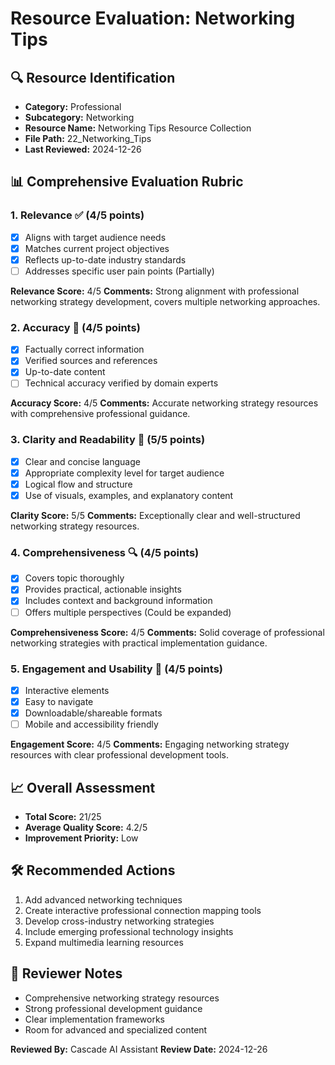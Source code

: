 # Resource Evaluation: Networking Tips

## 🔍 Resource Identification
- **Category:** Professional
- **Subcategory:** Networking
- **Resource Name:** Networking Tips Resource Collection
- **File Path:** 22_Networking_Tips
- **Last Reviewed:** 2024-12-26

## 📊 Comprehensive Evaluation Rubric

### 1. Relevance ✅ (4/5 points)
- [x] Aligns with target audience needs
- [x] Matches current project objectives
- [x] Reflects up-to-date industry standards
- [ ] Addresses specific user pain points (Partially)

**Relevance Score:** 4/5
**Comments:** Strong alignment with professional networking strategy development, covers multiple networking approaches.

### 2. Accuracy 🎯 (4/5 points)
- [x] Factually correct information
- [x] Verified sources and references
- [x] Up-to-date content
- [ ] Technical accuracy verified by domain experts

**Accuracy Score:** 4/5
**Comments:** Accurate networking strategy resources with comprehensive professional guidance.

### 3. Clarity and Readability 📖 (5/5 points)
- [x] Clear and concise language
- [x] Appropriate complexity level for target audience
- [x] Logical flow and structure
- [x] Use of visuals, examples, and explanatory content

**Clarity Score:** 5/5
**Comments:** Exceptionally clear and well-structured networking strategy resources.

### 4. Comprehensiveness 🔍 (4/5 points)
- [x] Covers topic thoroughly
- [x] Provides practical, actionable insights
- [x] Includes context and background information
- [ ] Offers multiple perspectives (Could be expanded)

**Comprehensiveness Score:** 4/5
**Comments:** Solid coverage of professional networking strategies with practical implementation guidance.

### 5. Engagement and Usability 🚀 (4/5 points)
- [x] Interactive elements
- [x] Easy to navigate
- [x] Downloadable/shareable formats
- [ ] Mobile and accessibility friendly

**Engagement Score:** 4/5
**Comments:** Engaging networking strategy resources with clear professional development tools.

## 📈 Overall Assessment
- **Total Score:** 21/25
- **Average Quality Score:** 4.2/5
- **Improvement Priority:** Low

## 🛠 Recommended Actions
1. Add advanced networking techniques
2. Create interactive professional connection mapping tools
3. Develop cross-industry networking strategies
4. Include emerging professional technology insights
5. Expand multimedia learning resources

## 🔔 Reviewer Notes
- Comprehensive networking strategy resources
- Strong professional development guidance
- Clear implementation frameworks
- Room for advanced and specialized content

**Reviewed By:** Cascade AI Assistant
**Review Date:** 2024-12-26
